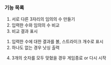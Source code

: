 ### 기능 목록
1. 서로 다른 3자리의 임의의 수 만들기
2. 입력한 수와 임의의 수 비교
3. 비교 결과 표시 
1) 입력한 수에 대한 결과를 볼, 스트라이크 개수로 표시
2) 하나도 없는 경우 낫싱 출력
4. 3개의 숫자를 모두 맞혔을 경우 게임종료 or 다시 시작